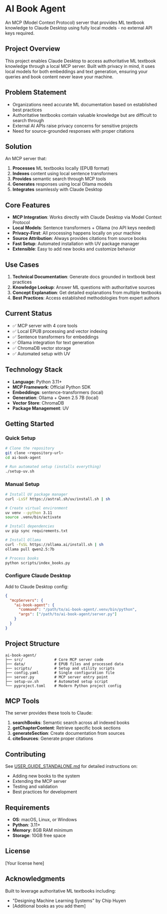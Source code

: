 # AI Book Agent

An MCP (Model Context Protocol) server that provides ML textbook knowledge to Claude Desktop using fully local models - no external API keys required.

## Project Overview

This project enables Claude Desktop to access authoritative ML textbook knowledge through a local MCP server. Built with privacy in mind, it uses local models for both embeddings and text generation, ensuring your queries and book content never leave your machine.

## Problem Statement

- Organizations need accurate ML documentation based on established best practices
- Authoritative textbooks contain valuable knowledge but are difficult to search through
- External AI APIs raise privacy concerns for sensitive projects
- Need for source-grounded responses with proper citations

## Solution

An MCP server that:
1. **Processes** ML textbooks locally (EPUB format)
2. **Indexes** content using local sentence transformers
3. **Provides** semantic search through MCP tools
4. **Generates** responses using local Ollama models
5. **Integrates** seamlessly with Claude Desktop

## Core Features

- **MCP Integration**: Works directly with Claude Desktop via Model Context Protocol
- **Local Models**: Sentence transformers + Ollama (no API keys needed)
- **Privacy-First**: All processing happens locally on your machine
- **Source Attribution**: Always provides citations from source books
- **Fast Setup**: Automated installation with UV package manager
- **Extensible**: Easy to add new books and customize behavior

## Use Cases

1. **Technical Documentation**: Generate docs grounded in textbook best practices
2. **Knowledge Lookup**: Answer ML questions with authoritative sources
3. **Concept Explanation**: Get detailed explanations from multiple textbooks
4. **Best Practices**: Access established methodologies from expert authors

## Current Status

- ✅ MCP server with 4 core tools
- ✅ Local EPUB processing and vector indexing
- ✅ Sentence transformers for embeddings
- ✅ Ollama integration for text generation
- ✅ ChromaDB vector storage
- ✅ Automated setup with UV

## Technology Stack

- **Language**: Python 3.11+
- **MCP Framework**: Official Python SDK
- **Embeddings**: sentence-transformers (local)
- **Generation**: Ollama + Qwen 2.5 7B (local)
- **Vector Store**: ChromaDB
- **Package Management**: UV

## Getting Started

### Quick Setup

```bash
# Clone the repository
git clone <repository-url>
cd ai-book-agent

# Run automated setup (installs everything)
./setup-uv.sh
```

### Manual Setup

```bash
# Install UV package manager
curl -LsSf https://astral.sh/uv/install.sh | sh

# Create virtual environment
uv venv --python 3.11
source .venv/bin/activate

# Install dependencies
uv pip sync requirements.txt

# Install Ollama
curl -fsSL https://ollama.ai/install.sh | sh
ollama pull qwen2.5:7b

# Process books
python scripts/index_books.py
```

### Configure Claude Desktop

Add to Claude Desktop config:

```json
{
  "mcpServers": {
    "ai-book-agent": {
      "command": "/path/to/ai-book-agent/.venv/bin/python",
      "args": ["/path/to/ai-book-agent/server.py"]
    }
  }
}
```

## Project Structure

```
ai-book-agent/
├── src/              # Core MCP server code
├── data/             # EPUB files and processed data
├── scripts/          # Setup and utility scripts
├── config.yaml       # Single configuration file
├── server.py         # MCP server entry point
├── setup-uv.sh       # Automated setup script
└── pyproject.toml    # Modern Python project config
```

## MCP Tools

The server provides these tools to Claude:

1. **searchBooks**: Semantic search across all indexed books
2. **getChapterContent**: Retrieve specific book sections
3. **generateSection**: Create documentation from sources
4. **citeSources**: Generate proper citations

## Contributing

See [USER_GUIDE_STANDALONE.md](USER_GUIDE_STANDALONE.md) for detailed instructions on:
- Adding new books to the system
- Extending the MCP server
- Testing and validation
- Best practices for development

## Requirements

- **OS**: macOS, Linux, or Windows
- **Python**: 3.11+
- **Memory**: 8GB RAM minimum
- **Storage**: 10GB free space

## License

[Your license here]

## Acknowledgments

Built to leverage authoritative ML textbooks including:
- "Designing Machine Learning Systems" by Chip Huyen
- [Additional books as you add them]